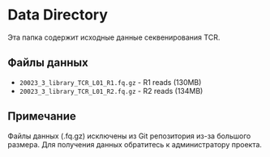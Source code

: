 # Data Directory

Эта папка содержит исходные данные секвенирования TCR.

## Файлы данных

- `20023_3_library_TCR_L01_R1.fq.gz` - R1 reads (130MB)
- `20023_3_library_TCR_L01_R2.fq.gz` - R2 reads (134MB)

## Примечание

Файлы данных (.fq.gz) исключены из Git репозитория из-за большого размера.
Для получения данных обратитесь к администратору проекта.
